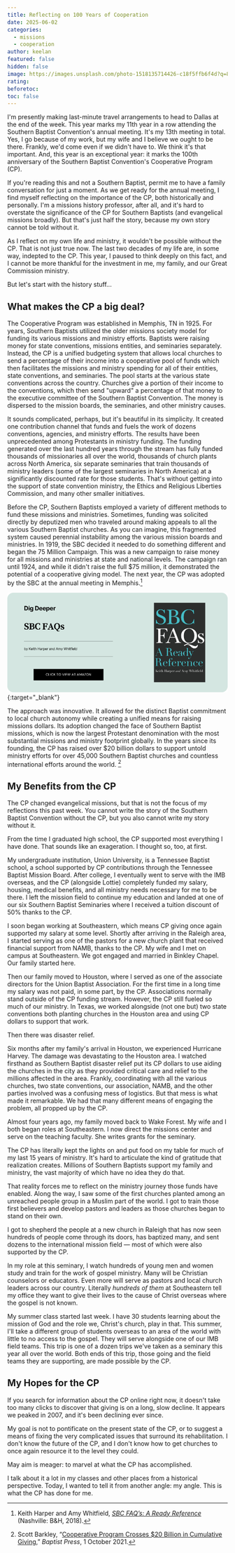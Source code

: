 ```yaml
---
title: Reflecting on 100 Years of Cooperation
date: 2025-06-02
categories:
  - missions
  - cooperation
author: keelan
featured: false
hidden: false
image: https://images.unsplash.com/photo-1518135714426-c18f5ffb6f4d?q=80&w=1792&auto=format&fit=crop&ixlib=rb-4.1.0&ixid=M3wxMjA3fDB8MHxwaG90by1wYWdlfHx8fGVufDB8fHx8fA%3D%3D
rating: 
beforetoc: 
toc: false
---
```


I'm presently making last-minute travel arrangements to head to Dallas at the end of the week. This year marks my 11th year in a row attending the Southern Baptist Convention's annual meeting. It's my 13th meeting in total. Yes, I go because of my work, but my wife and I believe we ought to be there. Frankly, we'd come even if we didn't have to. We think it's that important. And, this year is an exceptional year: it marks the 100th anniversary of the Southern Baptist Convention's Cooperative Program (CP).

If you're reading this and not a Southern Baptist, permit me to have a family conversation for just a moment. As we get ready for the annual meeting, I find myself reflecting on the importance of the CP, both historically and personally. I'm a missions history professor, after all, and it's hard to overstate the significance of the CP for Southern Baptists (and evangelical missions broadly). But that's just half the story, because my own story cannot be told without it.

<!--more-->

As I reflect on my own life and ministry, it wouldn't be possible without the CP. That is not just true now. The last two decades of my life are, in some way, indepted to the CP. This year, I paused to think deeply on this fact, and I cannot be more thankful for the investment in me, my family, and our Great Commission ministry.

But let's start with the history stuff...

## What makes the CP a big deal?

The Cooperative Program was established in Memphis, TN in 1925. For years, Southern Baptists utilized the older missions society model for funding its various missions and ministry efforts. Baptists were raising money for state conventions, missions entities, and seminaries separately. Instead, the CP is a unified budgeting system that allows local churches to send a percentage of their income into a cooperative pool of funds which then facilitates the missions and ministry spending for all of their entities, state conventions, and seminaries. The pool starts at the various state conventions across the country. Churches give a portion of their income to the conventions, which then send "upward" a percentage of that money to the executive committee of the Southern Baptist Convention. The money is dispersed to the mission boards, the seminaries, and other ministry causes. 

It sounds complicated, perhaps, but it's beautiful in its simplicity. It created one contribution channel that funds and fuels the work of dozens conventions, agencies, and ministry efforts. The results have been unprecedented among Protestants in ministry funding. The funding generated over the last hundred years through the stream has fully funded thousands of missionaries all over the world, thousands of church plants across North America, six separate seminaries that train thousands of ministry leaders (some of the largest seminaries in North America) at a significantly discounted rate for those students. That's without getting into the support of state convention ministry, the Ethics and Religious Liberties Commission, and many other smaller initiatives.

Before the CP, Southern Baptists employed a variety of different methods to fund these missions and ministries. Sometimes, funding was solicited directly by deputized men who traveled around making appeals to all the various Southern Baptist churches. As you can imagine, this fragmented system caused perennial instability among the various mission boards and ministries. In 1919, the SBC decided it needed to do something different and began the 75 Million Campaign. This was a new campaign to raise money for all missions and ministries at state and national levels. The campaign ran until 1924, and while it didn't raise the full $75 million, it demonstrated the potential of a cooperative giving  model. The next year, the CP was adopted by the SBC at the annual meeting in Memphis.[^1]

[![SBC FAQs](images/promo/sbc-faqs.png)](https://amzn.to/4dJbjHj){:target="_blank"}

The approach was innovative. It allowed for the distinct Baptist commitment to local church autonomy while creating a unified means for raising missions dollars. Its adoption changed the face of Southern Baptist missions, which is now the largest Protestant denomination with the most substantial missions and ministry footprint globally. In the years since its founding, the CP has raised over $20 billion dollars to support untold ministry efforts for over 45,000 Southern Baptist churches and countless international efforts around the world. [^2]

## My Benefits from the CP
The CP changed evangelical missions, but that is not the focus of my reflections this past week. You cannot write the story of the Southern Baptist Convention without the CP, but you also cannot write my story without it.

From the time I graduated high school, the CP supported most everything I have done. That sounds like an exageration. I thought so, too, at first.

My undergraduate institution, Union University, is a Tennessee Baptist school, a school supported by CP contributions through the Tennessee Baptist Mission Board. After college, I eventually went to serve with the IMB overseas, and the CP (alongside Lottie) completely funded my salary, housing, medical benefits, and all ministry needs necessary for me to be there. I left the mission field to continue my education and landed at one of our six Southern Baptist Seminaries where I received a tuition discount of 50% thanks to the CP.

I soon began working at Southeastern, which means CP giving once again supported my salary at some level. Shortly after arriving in the Raleigh area, I started serving as one of the pastors for a new church plant that received financial support from NAMB, thanks to the CP. My wife and I met on campus at Southeastern. We got engaged and married in Binkley Chapel. Our family started here.

Then our family moved to Houston, where I served as one of the associate directors for the Union Baptist Association. For the first time in a long time my salary was not paid, in some part, by the CP. Associations normally stand outside of the CP funding stream. However, the CP still fueled so much of our ministry. In Texas, we worked alongside (not one but) two state conventions both planting churches in the Houston area and using CP dollars to support that work. 

Then there was disaster relief.

Six months after my family's arrival in Houston, we experienced Hurricane Harvey. The damage was devastating to the Houston area. I watched firsthand as Southern Baptist disaster relief put its CP dollars to use aiding the churches in the city as they provided critical care and relief to the millions affected in the area. Frankly, coordinating with all the various churches, two state conventions, our association, NAMB, and the other parties involved was a confusing mess of logistics. But that mess is what made it remarkable. We had that many different means of engaging the problem, all propped up by the CP.

Almost four years ago, my family moved back to Wake Forest. My wife and I both began roles at Southeastern. I now direct the missions center and serve on the teaching faculty. She writes grants for the seminary. 

The CP has literally kept the lights on and put food on my table for much of my last 15 years of ministry. It's hard to articulate the kind of gratitude that realization creates. Millions of Southern Baptists support my family and ministry, the vast majority of which have no idea they do that. 

That reality forces me to reflect on the ministry journey those funds have enabled. Along the way, I saw some of the first churches planted among an unreached people group in a Muslim part of the world. I got to train those first believers and develop pastors and leaders as those churches began to stand on their own. 

I got to shepherd the people at a new church in Raleigh that has now seen hundreds of people come through its doors, has baptized many, and sent dozens to the international mission field — most of which were also supported by the CP.

In my role at this seminary, I watch hundreds of young men and women study and train for the work of gospel ministry. Many will be Christian counselors or educators. Even more will serve as pastors and local church leaders across our country. Literally *hundreds of them* at Southeastern tell my office they want to give their lives to the cause of Christ overseas where the gospel is not known.

My summer class started last week. I have 30 students learning about the mission of God and the role we, Christ's church, play in that. This summer, I'll take a different group of students overseas to an area of the world with little to no access to the gospel. They will serve alongside one of our IMB field teams. This trip is one of a dozen trips we've taken as a seminary this year all over the world. Both ends of this trip, those going and the field teams they are supporting, are made possible by the CP.

## My Hopes for the CP
If you search for information about the CP online right now, it doesn't take too many clicks to discover that giving is on a long, slow decline. It appears we peaked in 2007, and it's been declining ever since. 

My goal is not to pontificate on the present state of the CP, or to suggest a means of fixing the very complicated issues that surround its rehabilitation. I don't know the future of the CP, and I don't know how to get churches to once again resource it to the level they could.

May aim is meager: to marvel at what the CP has accomplished.

I talk about it a lot in my classes and other places from a historical perspective. Today, I wanted to tell it from another angle: my angle. This is what the CP has done for me.

[^1]: Keith Harper and Amy Whitfield, [*SBC FAQ’s: A Ready Reference*](https://amzn.to/4mMYL64) (Nashville: B&H, 2018).

[^2]: Scott Barkley, “[Cooperative Program Crosses $20 Billion in Cumulative Giving](https://www.baptistpress.com/resource-library/news/cooperative-program-crosses-20-billion-in-cumulative-giving/),” *Baptist Press*, 1 October 2021.
